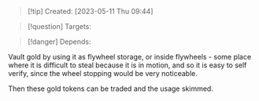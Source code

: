 
>[!tip] Created: [2023-05-11 Thu 09:44]

>[!question] Targets: 

>[!danger] Depends: 

Vault gold by using it as flywheel storage, or inside flywheels - some place where it is difficult to steal because it is in motion, and so it is easy to self verify, since the wheel stopping would be very noticeable.

Then these gold tokens can be traded and the usage skimmed.